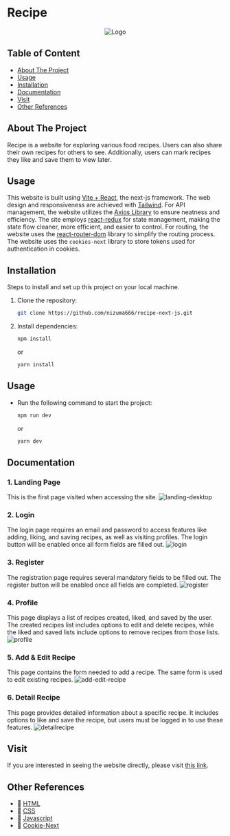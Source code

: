 # Recipe

<p align="center">
  <img src="public/assets/logo.png" alt="Logo" />
</p>

## Table of Content

- [About The Project](#about-the-project)
- [Usage](#usage)
- [Installation](#installation)
- [Documentation](#documentation)
- [Visit](#visit)
- [Other References](#other-references)

## About The Project
Recipe is a website for exploring various food recipes. Users can also share their own recipes for others to see. Additionally, users can mark recipes they like and save them to view later.

## Usage
This website is built using [Vite + React](https://vitejs.dev/), the next-js framework. The web design and responsiveness are achieved with [Tailwind](https://tailwindcss.com/). For API management, the website utilizes the [Axios Library](https://axios-http.com/) to ensure neatness and efficiency. The site employs [react-redux](https://react-redux.js.org/) for state management, making the state flow cleaner, more efficient, and easier to control. For routing, the website uses the [react-router-dom](https://reactrouter.com/en/main) library to simplify the routing process. The website uses the `cookies-next` library to store tokens used for authentication in cookies.

## Installation

Steps to install and set up this project on your local machine.

1. Clone the repository:
    ```bash
    git clone https://github.com/nizuma666/recipe-next-js.git
    ```
2. Install dependencies:
    ```bash
    npm install
    ```
    or
    ```bash
    yarn install
    ```

## Usage

- Run the following command to start the project:
    ```bash
    npm run dev
    ```
    or
    ```bash
    yarn dev
    ```

## Documentation
### 1. Landing Page
This is the first page visited when accessing the site.
![landing-desktop](public/doc-readme-reipe/dashboard.png)

### 2. Login
The login page requires an email and password to access features like adding, liking, and saving recipes, as well as visiting profiles. The login button will be enabled once all form fields are filled out.
![login](public/doc-readme-reipe/login.png)

### 3. Register
The registration page requires several mandatory fields to be filled out. The register button will be enabled once all fields are completed.
![register](public/doc-readme-reipe/register.png)

### 4. Profile
This page displays a list of recipes created, liked, and saved by the user. The created recipes list includes options to edit and delete recipes, while the liked and saved lists include options to remove recipes from those lists.
![profile](public/doc-readme-reipe/profile.png)

### 5. Add & Edit Recipe
This page contains the form needed to add a recipe. The same form is used to edit existing recipes.
![add-edit-recipe](public/doc-readme-reipe/add-edit-recipe.png)

### 6. Detail Recipe
This page provides detailed information about a specific recipe. It includes options to like and save the recipe, but users must be logged in to use these features.
![detailrecipe](public/doc-readme-reipe/detail-recipe.png)

## Visit
If you are interested in seeing the website directly, please visit [this link](https://recipe-alpha-vert.vercel.app/).

## Other References
- :rocket: [HTML](https://www.duniailkom.com/tutorial-belajar-html-dan-index-artikel-html/)
- :rocket: [CSS](https://www.duniailkom.com/tutorial-belajar-css-dan-index-artikel-css/)
- :rocket: [Javascript](https://www.duniailkom.com/tutorial-belajar-javascript-dan-index-artikel-javascript/)
- 🚀 [Cookie-Next](https://www.npmjs.com/package/cookies-next)
